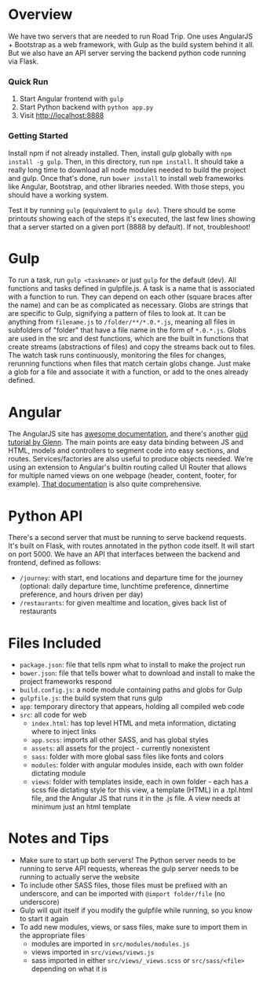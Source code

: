 # Overview

We have two servers that are needed to run Road Trip. One uses AngularJS + Bootstrap as a web framework, with Gulp as the build system behind it all. But we also have an API server serving the backend python code running via Flask. 

### Quick Run
1. Start Angular frontend with `gulp`
2. Start Python backend with `python app.py`
3. Visit [http://localhost:8888](http://localhost:8888)

### Getting Started

Install npm if not already installed. Then, install gulp globally with `npm install -g gulp`. Then, in this directory, run `npm install`. It should take a really long time to download all node modules needed to build the project and gulp. Once that's done, run `bower install` to install web frameworks like Angular, Bootstrap, and other libraries needed. With those steps, you should have a working system.

Test it by running `gulp` (equivalent to `gulp dev`). There should be some printouts showing each of the steps it's executed, the last few lines showing that a server started on a given port (8888 by default). If not, troubleshoot!

# Gulp

To run a task, run `gulp <taskname>` or just `gulp` for the default (dev). All functions and tasks defined in gulpfile.js. A task is a name that is associated with a function to run. They can depend on each other (square braces after the name) and can be as complicated as necessary. Globs are strings that are specific to Gulp, signifying a pattern of files to look at. It can be anything from `filename.js` to `/folder/**/*.0.*.js`, meaning all files in subfolders of "folder" that have a file name in the form of `*.0.*.js`. Globs are used in the src and dest functions, which are the built in functions that create streams (abstractions of files) and copy the streams back out to files. The watch task runs continuously, monitoring the files for changes, rerunning functions when files that match certain globs change. Just make a glob for a file and associate it with a function, or add to the ones already defined.

# Angular

The AngularJS site has [awesome documentation](https://docs.angularjs.org/guide/concepts), and there's another [güd tutorial by Glenn](http://glennstovall.com/blog/2013/06/27/angularjs-an-overview/). The main points are easy data binding between JS and HTML, models and controllers to segment code into easy sections, and routes. Services/factories are also useful to produce objects needed. We're using an extension to Angular's builtin routing called UI Router that allows for multiple named views on one webpage (header, content, footer, for example). [That documentation](https://github.com/angular-ui/ui-router/wiki) is also quite comprehensive.

# Python API

There's a second server that must be running to serve backend requests. It's built on Flask, with routes annotated in the python code itself. It will start on port 5000. We have an API that interfaces between the backend and frontend, defined as follows:
- `/journey`: with start, end locations and departure time for the journey (optional: daily departure time, lunchtime preference, dinnertime preference, and hours driven per day)
- `/restaurants`: for given mealtime and location, gives back list of restaurants

# Files Included
- `package.json`: file that tells npm what to install to make the project run
- `bower.json`: file that tells bower what to download and install to make the project frameworks respond
- `build.config.js`: a node module containing paths and globs for Gulp
- `gulpfile.js`: the build system that runs gulp
- `app`: temporary directory that appears, holding all compiled web code
- `src`: all code for web
	- `index.html`: has top level HTML and meta information, dictating where to inject links
	- `app.scss`: imports all other SASS, and has global styles
	- `assets`: all assets for the project - currently nonexistent
	- `sass`: folder with more global sass files like fonts and colors
	- `modules`: folder with angular modules inside, each with own folder dictating module
	- `views`: folder with templates inside, each in own folder - each has a scss file dictating style for this view, a template (HTML) in a .tpl.html file, and the Angular JS that runs it in the .js file. A view needs at minimum just an html template

# Notes and Tips
- Make sure to start up both servers! The Python server needs to be running to serve API requests, whereas the gulp server needs to be running to actually serve the website
- To include other SASS files, those files must be prefixed with an underscore, and can be imported with `@import folder/file` (no underscore)
- Gulp will quit itself if you modify the gulpfile while running, so you know to start it again
- To add new modules, views, or sass files, make sure to import them in the appropriate files
	- modules are imported in `src/modules/modules.js`
	- views imported in `src/views/views.js`
	- sass imported in either `src/views/_views.scss` or `src/sass/<file>` depending on what it is
